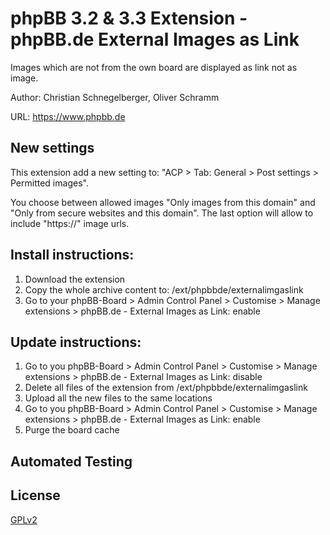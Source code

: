 # phpBB 3.2 & 3.3 Extension - phpBB.de External Images as Link

Images which are not from the own board are displayed as link not as image.

Author: Christian Schnegelberger, Oliver Schramm

URL: https://www.phpbb.de

## New settings
This extension add a new setting to: "ACP > Tab: General > Post settings > Permitted images". 

You choose between allowed images "Only images from
this domain" and "Only from secure websites and this domain". The last option will allow to include 
"https://" image urls.

## Install instructions:
1. Download the extension
2. Copy the whole archive content to: /ext/phpbbde/externalimgaslink
3. Go to your phpBB-Board > Admin Control Panel > Customise > Manage extensions > phpBB.de - External Images as Link: enable

## Update instructions:
1. Go to you phpBB-Board > Admin Control Panel > Customise > Manage extensions > phpBB.de - External Images as Link: disable
2. Delete all files of the extension from /ext/phpbbde/externalimgaslink
3. Upload all the new files to the same locations
4. Go to you phpBB-Board > Admin Control Panel > Customise > Manage extensions > phpBB.de - External Images as Link: enable
5. Purge the board cache

## Automated Testing


## License

[GPLv2](license.txt)
